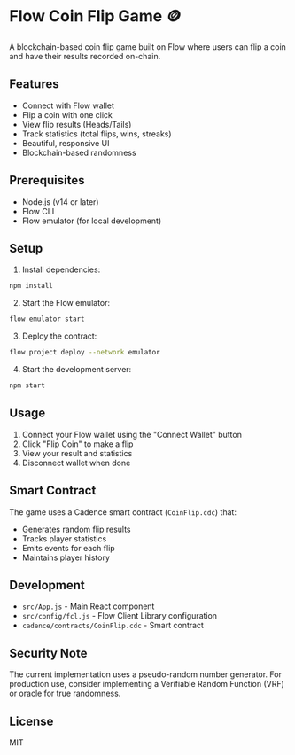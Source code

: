 # Flow Coin Flip Game 🪙

A blockchain-based coin flip game built on Flow where users can flip a coin and have their results recorded on-chain.

## Features

- Connect with Flow wallet
- Flip a coin with one click
- View flip results (Heads/Tails)
- Track statistics (total flips, wins, streaks)
- Beautiful, responsive UI
- Blockchain-based randomness

## Prerequisites

- Node.js (v14 or later)
- Flow CLI
- Flow emulator (for local development)

## Setup

1. Install dependencies:
```bash
npm install
```

2. Start the Flow emulator:
```bash
flow emulator start
```

3. Deploy the contract:
```bash
flow project deploy --network emulator
```

4. Start the development server:
```bash
npm start
```

## Usage

1. Connect your Flow wallet using the "Connect Wallet" button
2. Click "Flip Coin" to make a flip
3. View your result and statistics
4. Disconnect wallet when done

## Smart Contract

The game uses a Cadence smart contract (`CoinFlip.cdc`) that:
- Generates random flip results
- Tracks player statistics
- Emits events for each flip
- Maintains player history

## Development

- `src/App.js` - Main React component
- `src/config/fcl.js` - Flow Client Library configuration
- `cadence/contracts/CoinFlip.cdc` - Smart contract

## Security Note

The current implementation uses a pseudo-random number generator. For production use, consider implementing a Verifiable Random Function (VRF) or oracle for true randomness.

## License

MIT 